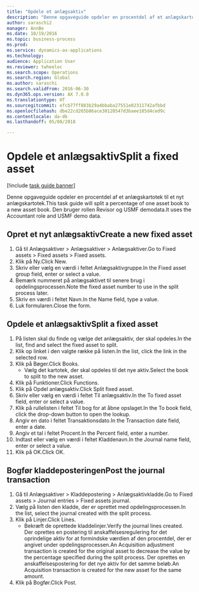 ```yaml
--- 
title: "Opdele et anlægsaktiv"
description: "Denne opgaveguide opdeler en procentdel af et anlægskartotek til et nyt anlægskartotek."
author: saraschi2
manager: AnnBe
ms.date: 10/19/2016
ms.topic: business-process
ms.prod: 
ms.service: dynamics-ax-applications
ms.technology: 
audience: Application User
ms.reviewer: twheeloc
ms.search.scope: Operations
ms.search.region: Global
ms.author: saraschi
ms.search.validFrom: 2016-06-30
ms.dyn365.ops.version: AX 7.0.0
ms.translationtype: HT
ms.sourcegitcommit: efcb77ff883b29a4bbaba27551e02311742afbbd
ms.openlocfilehash: dbe22cd265b86ace30120547d3baee185d4ced9c
ms.contentlocale: da-dk
ms.lasthandoff: 05/08/2018

---
```

# <a name="split-a-fixed-asset"></a><span data-ttu-id="1dd11-103">Opdele et anlægsaktiv</span><span class="sxs-lookup"><span data-stu-id="1dd11-103">Split a fixed asset</span></span>

[!include [task guide banner](../../includes/task-guide-banner.md)]

<span data-ttu-id="1dd11-104">Denne opgaveguide opdeler en procentdel af et anlægskartotek til et nyt anlægskartotek.</span><span class="sxs-lookup"><span data-stu-id="1dd11-104">This task guide will split a percentage of one asset book to a new asset book.</span></span>  <span data-ttu-id="1dd11-105">Den bruger rollen Revisor og USMF demodata.</span><span class="sxs-lookup"><span data-stu-id="1dd11-105">It uses the Accountant role and USMF demo data.</span></span>


## <a name="create-a-new-fixed-asset"></a><span data-ttu-id="1dd11-106">Opret et nyt anlægsaktiv</span><span class="sxs-lookup"><span data-stu-id="1dd11-106">Create a new fixed asset</span></span>
1. <span data-ttu-id="1dd11-107">Gå til Anlægsaktiver > Anlægsaktiver > Anlægsaktiver.</span><span class="sxs-lookup"><span data-stu-id="1dd11-107">Go to Fixed assets > Fixed assets > Fixed assets.</span></span>
2. <span data-ttu-id="1dd11-108">Klik på Ny.</span><span class="sxs-lookup"><span data-stu-id="1dd11-108">Click New.</span></span>
3. <span data-ttu-id="1dd11-109">Skriv eller vælg en værdi i feltet Anlægsaktivgruppe.</span><span class="sxs-lookup"><span data-stu-id="1dd11-109">In the Fixed asset group field, enter or select a value.</span></span>
4. <span data-ttu-id="1dd11-110">Bemærk nummeret på anlægsaktivet til senere brug i opdelingsprocessen.</span><span class="sxs-lookup"><span data-stu-id="1dd11-110">Note the fixed asset number to use in the split process later.</span></span>
5. <span data-ttu-id="1dd11-111">Skriv en værdi i feltet Navn.</span><span class="sxs-lookup"><span data-stu-id="1dd11-111">In the Name field, type a value.</span></span>
6. <span data-ttu-id="1dd11-112">Luk formularen.</span><span class="sxs-lookup"><span data-stu-id="1dd11-112">Close the form.</span></span>

## <a name="split-a-fixed-asset"></a><span data-ttu-id="1dd11-113">Opdele et anlægsaktiv</span><span class="sxs-lookup"><span data-stu-id="1dd11-113">Split a fixed asset</span></span>
1. <span data-ttu-id="1dd11-114">På listen skal du finde og vælge det anlægsaktiv, der skal opdeles.</span><span class="sxs-lookup"><span data-stu-id="1dd11-114">In the list, find and select the fixed asset to split.</span></span>
2. <span data-ttu-id="1dd11-115">Klik op linket i den valgte række på listen.</span><span class="sxs-lookup"><span data-stu-id="1dd11-115">In the list, click the link in the selected row.</span></span>
3. <span data-ttu-id="1dd11-116">Klik på Bøger.</span><span class="sxs-lookup"><span data-stu-id="1dd11-116">Click Books.</span></span>
    * <span data-ttu-id="1dd11-117">Vælg det kartotek, der skal opdeles til det nye aktiv.</span><span class="sxs-lookup"><span data-stu-id="1dd11-117">Select the book to split to the new asset.</span></span>  
4. <span data-ttu-id="1dd11-118">Klik på Funktioner.</span><span class="sxs-lookup"><span data-stu-id="1dd11-118">Click Functions.</span></span>
5. <span data-ttu-id="1dd11-119">Klik på Opdel anlægsaktiv.</span><span class="sxs-lookup"><span data-stu-id="1dd11-119">Click Split fixed asset.</span></span>
6. <span data-ttu-id="1dd11-120">Skriv eller vælg en værdi i feltet Til anlægsaktiv.</span><span class="sxs-lookup"><span data-stu-id="1dd11-120">In the To fixed asset field, enter or select a value.</span></span>
7. <span data-ttu-id="1dd11-121">Klik på rullelisten i feltet Til bog for at åbne opslaget.</span><span class="sxs-lookup"><span data-stu-id="1dd11-121">In the To book field, click the drop-down button to open the lookup.</span></span>
8. <span data-ttu-id="1dd11-122">Angiv en dato i feltet Transaktionsdato.</span><span class="sxs-lookup"><span data-stu-id="1dd11-122">In the Transaction date field, enter a date.</span></span>
9. <span data-ttu-id="1dd11-123">Angiv et tal i feltet Procent.</span><span class="sxs-lookup"><span data-stu-id="1dd11-123">In the Percent field, enter a number.</span></span>
10. <span data-ttu-id="1dd11-124">Indtast eller vælg en værdi i feltet Kladdenavn.</span><span class="sxs-lookup"><span data-stu-id="1dd11-124">In the Journal name field, enter or select a value.</span></span>
11. <span data-ttu-id="1dd11-125">Klik på OK.</span><span class="sxs-lookup"><span data-stu-id="1dd11-125">Click OK.</span></span>

## <a name="post-the-journal-transaction"></a><span data-ttu-id="1dd11-126">Bogfør kladdeposteringen</span><span class="sxs-lookup"><span data-stu-id="1dd11-126">Post the journal transaction</span></span>
1. <span data-ttu-id="1dd11-127">Gå til Anlægsaktiver > Kladdepostering > Anlægsaktivkladde.</span><span class="sxs-lookup"><span data-stu-id="1dd11-127">Go to Fixed assets > Journal entries > Fixed assets journal.</span></span>
2. <span data-ttu-id="1dd11-128">Vælg på listen den kladde, der er oprettet med opdelingsprocessen.</span><span class="sxs-lookup"><span data-stu-id="1dd11-128">In the list, select the journal created with the split process.</span></span>
3. <span data-ttu-id="1dd11-129">Klik på Linjer.</span><span class="sxs-lookup"><span data-stu-id="1dd11-129">Click Lines.</span></span>
    * <span data-ttu-id="1dd11-130">Bekræft de oprettede kladdelinjer.</span><span class="sxs-lookup"><span data-stu-id="1dd11-130">Verify the journal lines created.</span></span>  <span data-ttu-id="1dd11-131">Der oprettes en postering til anskaffelsesregulering for det oprindelige aktiv for at formindske værdien af den procentdel, der er angivet under opdelingsprocessen.</span><span class="sxs-lookup"><span data-stu-id="1dd11-131">An Acquisition adjustment transaction is created for the original asset to decrease the value by the percentage specified during the split process.</span></span>  <span data-ttu-id="1dd11-132">Der oprettes en anskaffelsespostering for det nye aktiv for det samme beløb.</span><span class="sxs-lookup"><span data-stu-id="1dd11-132">An Acquisition transaction is created for the new asset for the same amount.</span></span>  
4. <span data-ttu-id="1dd11-133">Klik på Bogfør.</span><span class="sxs-lookup"><span data-stu-id="1dd11-133">Click Post.</span></span>



